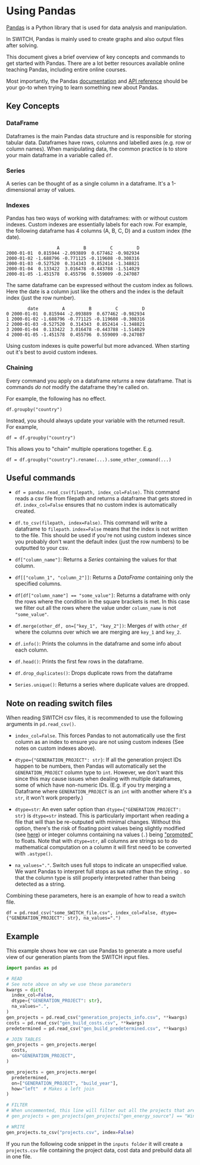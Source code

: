 # Using Pandas

[Pandas](https://pandas.pydata.org/) is a Python library that is used for data analysis and manipulation.

In SWITCH, Pandas is mainly used to create graphs and also output files after solving.

This document gives a brief overview of key concepts and commands
to get started with Pandas. There are a lot better resources available
online teaching Pandas, including entire online courses.

Most importantly, the Pandas [documentation](https://pandas.pydata.org/docs/) 
and [API reference](https://pandas.pydata.org/docs/reference/index.html#api) should be your go-to
when trying to learn something new about Pandas.

## Key Concepts

### DataFrame

Dataframes is the main Pandas data structure and is responsible for
storing tabular data.
Dataframes have rows, columns and labelled axes (e.g. row or column names).
When manipulating data,
the common practice is to store your main dataframe in a variable called `df`.

### Series

A series can be thought of as a single column in a dataframe.
It's a 1-dimensional array of values.

### Indexes

Pandas has two ways of working with dataframes: with or without custom indexes.
Custom indexes are essentially labels for each row. For example, the following
dataframe has 4 columns (A, B, C, D) and a custom index (the date).

```
                   A         B         C         D
2000-01-01  0.815944 -2.093889  0.677462 -0.982934
2000-01-02 -1.688796 -0.771125 -0.119608 -0.308316
2000-01-03 -0.527520  0.314343  0.852414 -1.348821
2000-01-04  0.133422  3.016478 -0.443788 -1.514029
2000-01-05 -1.451578  0.455796  0.559009 -0.247087
```

The same dataframe can be expressed without the custom index as follows.
Here the date is a column just like the others and the index is the 
default index (just the row number).

```
        date         A         B         C         D
0 2000-01-01  0.815944 -2.093889  0.677462 -0.982934
1 2000-01-02 -1.688796 -0.771125 -0.119608 -0.308316
2 2000-01-03 -0.527520  0.314343  0.852414 -1.348821
3 2000-01-04  0.133422  3.016478 -0.443788 -1.514029
4 2000-01-05 -1.451578  0.455796  0.559009 -0.247087
```

Using custom indexes is quite powerful but more advanced. When starting
out it's best to avoid custom indexes.

### Chaining

Every command you apply on a dataframe *returns* a new dataframe.
That is commands *do not* modify the dataframe they're called on.

For example, the following has no effect.

`df.groupby("country")`

Instead, you should always update your variable with the returned result.
For example,

`df = df.groupby("country")`

This allows you to "chain" multiple operations together. E.g.

`df = df.groupby("country").rename(...).some_other_command(...)`

## Useful commands

- `df = pandas.read_csv(filepath, index_col=False)`. This command
reads a csv file from filepath and returns a dataframe that gets stored
  in `df`. `index_col=False` ensures that no custom index is automatically
  created.
  
- `df.to_csv(filepath, index=False)`.
This command will write a dataframe to `filepath`. `index=False` means
  that the index is not written to the file. This should
  be used if you're not using custom indexes since you probably don't
  want the default index (just the row numbers) to be outputted to your csv.
  
- `df["column_name"]`: Returns a *Series* containing the values for that column.

- `df[["column_1", "column_2"]]`: Returns a *DataFrame* containing only the specified columns.

- `df[df["column_name"] == "some_value"]`: Returns a dataframe with only the rows
where the condition in the square brackets is met. In this case we filter out
  all the rows where the value under `column_name` is not `"some_value"`.
  
- `df.merge(other_df, on=["key_1", "key_2"])`: Merges `df` with `other_df`
where the columns over which we are merging are `key_1` and `key_2`.
  
- `df.info()`: Prints the columns in the dataframe and some info about each column.

- `df.head()`: Prints the first few rows in the dataframe.

- `df.drop_duplicates()`: Drops duplicate rows from the dataframe

- `Series.unique()`: Returns a series where duplicate values are dropped.

## Note on reading switch files

When reading SWITCH csv files, it is recommended to use the following arguments in `pd.read_csv()`.

- `index_col=False`. This forces Pandas to not automatically use the 
  first column as an index to ensure you are not using custom indexes 
  (See notes on custom indexes above).
  
- `dtype={"GENERATION_PROJECT": str}`: If all the generation project IDs happen to be
  numbers, then Pandas will automatically set the `GENERATION_PROJECT` column type
  to `int`. However, we don't want this since this may cause issues when dealing with
  multiple dataframes, some of which have non-numeric IDs. (E.g. if you try merging
  a Dataframe where `GENERATION_PROJECT` is an `int` with another where it's a `str`, it
  won't work properly.)
  
- `dtype=str`: An even safer option than `dtype={"GENERATION_PROJECT": str}` is `dtype=str` instead.
  This is particularly important when reading a file that will than be re-outputed with minimal changes.
  Without this option, there's the risk of floating point values being slightly 
  modified (see [here](https://github.com/pandas-dev/pandas/issues/16452)) or integer columns
  containing na values (`.`) being ["promoted"](https://pandas.pydata.org/pandas-docs/stable/user_guide/gotchas.html?highlight=nan#na-type-promotions) 
  to floats. Note that with `dtype=str`, all columns are strings so to do mathematical
  computation on a column it will first need to be converted with `.astype()`.
  
- `na_values="."`. Switch uses full stops to indicate an unspecified value. We want Pandas
  to interpret full stops as `NaN` rather than the string `.` so that the column type is
  still properly interpreted rather than being detected as a string.
  
Combining these parameters, here is an example of how to read a switch file.

```
df = pd.read_csv("some_SWITCH_file.csv", index_col=False, dtype={"GENERATION_PROJECT": str}, na_values=".")
```

## Example

This example shows how we can use Pandas to generate a more useful view
of our generation plants from the SWITCH input files.

```python
import pandas as pd

# READ
# See note above on why we use these parameters
kwargs = dict(
  index_col=False,
  dtype={"GENERATION_PROJECT": str},
  na_values=".", 
)
gen_projects = pd.read_csv("generation_projects_info.csv", **kwargs)
costs = pd.read_csv("gen_build_costs.csv", **kwargs)
predetermined = pd.read_csv("gen_build_predetermined.csv", **kwargs)

# JOIN TABLES
gen_projects = gen_projects.merge(
  costs,
  on="GENERATION_PROJECT",
)

gen_projects = gen_projects.merge(
  predetermined,
  on=["GENERATION_PROJECT", "build_year"],
  how="left"  # Makes a left join
)

# FILTER
# When uncommented, this line will filter out all the projects that aren't wind.
# gen_projects = gen_projects[gen_projects["gen_energy_source"] == "Wind"]

# WRITE
gen_projects.to_csv("projects.csv", index=False)
```

If you run the following code snippet in the `inputs folder` it will create a `projects.csv` file
containing the project data, cost data and prebuild data all in one file.
